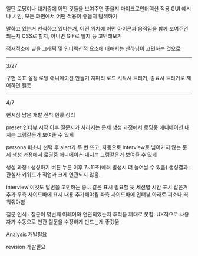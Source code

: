 일단 로딩이나 대기중에 어떤 것들을 보여주면 좋을지
마이크로인터랙션 적용 GUI 예시나 시안, 모든 화면에서 어떤 적용이 좋을지 탐색하기

말하고 있는거 인식하고 있다는거, 어떤 위치에 어떤 아이콘과 움직임을 함께 보여주면 되는지
CSS로 할지, 아니면 GIF로 딸지 등 고민해보기

적재적소에 넣을 그래픽 및 인터랙션적 요소에 대해서는 산하님이 고민하는 것으로.

--------------

3/27

구현 목표 설정
로딩 애니메이션 만들기
지피티 로드 시작시 트리거, 종료시 트리거로 제어하면 될듯

--------------

4/7

현시점 남은 개발 진척 현황 정리

preset
인터뷰 시작 이후 질문지가 사라지는 문제
생성 과정에서 로딩중 애니메이션 내지는 그림같은거 보여줄 수 있게

persona
퍼소나 선택 후 alert가 두 번 뜨고, 자동으로 interview로 넘어가지 않는 문제
생성 과정에서 로딩중 애니메이션 내지는 그림같은거 보여줄 수 있게

생성 과정 : 생성하기 버튼 누른 이후 7~11초(에러 발생시 더 늘어날 수 있음)
생성결과 : 관심사 키워드가 직업과 크게 연관되지 않음. 

interview
이것도 답변을 고민하는 중... 같은 표시 필요할 듯
세션별 시간 표시 같은거 추가
우측 사이드바에 표시 내용 추가해야됨
좌측 사이드바에 인터뷰 아래로 퍼소나 띄워줘야함

질문 인식 : 질문이 몇번째 어레이와 연관되었는지 추적을 제대로 못함. UX적으로 사용자가 수동으로 연관 질문을 수정하게 만드는게 좋겠읆

Analysis
개발필요

revision
개발필요
